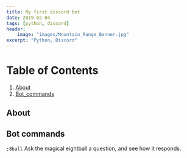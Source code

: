 ```yaml
---
title: My first discord bot
date: 2019-02-04
tags: [python, discord]
header:
    image: "images/Mountain_Range_Banner.jpg"
excerpt: "Python, Discord"
---
```


# Table of Contents
1. [About](#About)
2. [Bot_commands](#Bot_commands)

## About


## Bot commands
`;8ball` Ask the magical eightball a question, and see how it responds.
